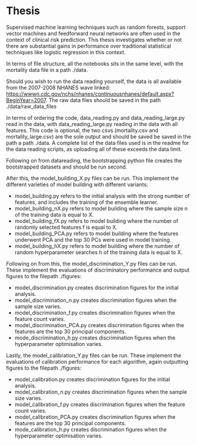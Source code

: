 # Thesis
Supervised machine learning techniques such as random forests, support vector machines and feedforward neural networks are often used in the context of clinical risk prediction. This thesis investigates whether or not there are substantial gains in performance over traditional statistical techniques like logistic regression in this context.

In terms of file structure, all the notebooks sits in the same level, with the mortality data file in a path ./data.

Should you wish to run the data reading yourself, the data is all available from the 2007-2008 NHANES wave linked: https://wwwn.cdc.gov/nchs/nhanes/continuousnhanes/default.aspx?BeginYear=2007. The raw data files should be saved in the path ./data/raw_data_files

In terms of ordering the code, data_reading.py and data_reading_large.py read in the data, with data_reading_large.py reading in the data with all features. This code is optional, the two csvs (mortality.csv and mortality_large.csv) are the sole output and should be saved  be saved in the path a path ./data.
A complete list of the data files used is in the readme for the data reading scripts, as uploading all of these exceeds the data limit.

Following on from datareading, the bootstrapping python file creates the bootstrapped datasets and should be run second.

After this, the model_building_X.py files can be run. This implement the different varieties of model building with different variants:
- model_building.py refers to the initial analysis with the strong number of features, and includes the training of the ensemble learner.
- model_building_nX.py refers to model building where the sample size n of the training data is equal to X.
- model_building_fX.py refers to model building where the number of randomly selected features f is equal to X.
- model_building_PCA.py refers to model building where the features underwent PCA and the top 30 PCs were used in model training.
- model_building_hX.py refers to model building where the number of random hyperparameter searches h of the training data is equal to X.

Following on from this, the model_discrimination_Y.py files can be run. These implement the evaluations of discriminatory performance and output figures to the filepath ./figures:
- model_discrimination.py creates discrimination figures for the initial analysis.
- model_discrimination_n.py creates discrimination figures when the sample size varies.
- model_discrimination_f.py creates discrimination figures when the feature count varies.
- model_discrimination_PCA.py creates discrimination figures when the features are the top 30 principal components.
- mode_discrimination_h.py creates discrimination figures when the hyperparameter optimisation varies.

Lastly, the model_calibration_Y.py files can be run. These implement the evaluations of calibration performance for each algorithm, again outputting figures to the filepath ./figures:
- model_calibration.py creates discrimination figures for the initial analysis.
- model_calibration_n.py creates discrimination figures when the sample size varies.
- model_calibration_f.py creates discrimination figures when the feature count varies.
- model_calibration_PCA.py creates discrimination figures when the features are the top 30 principal components.
- mode_calibration_h.py creates discrimination figures when the hyperparameter optimisation varies.





